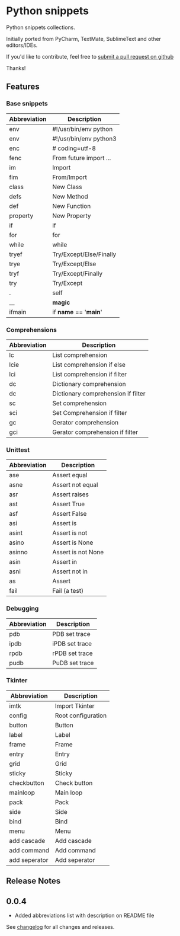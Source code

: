 # Python snippets 

Python snippets collections.

Initially ported from PyCharm, TextMate, SublimeText and other editors/IDEs.

If you'd like to contribute, feel free to [submit a pull request on github](https://github.com/cstrap/python-snippets)

Thanks!

## Features

### Base snippets

| Abbreviation | Description               |
|--------------|---------------------------|
| env          | #!/usr/bin/env python     |
| env          | #!/usr/bin/env python3    |
| enc          | # coding=utf-8            |
| fenc         | From future import ...    |
| im           | Import                    |
| fim          | From/Import               |
| class        | New Class                 |
| defs         | New Method                |
| def          | New Function              |
| property     | New Property              |
| if           | if                        |
| for          | for                       |
| while        | while                     |
| tryef        | Try/Except/Else/Finally   |
| trye         | Try/Except/Else           |
| tryf         | Try/Except/Finally        |
| try          | Try/Except                |
| .            | self                      |
| __           | __magic__                 |
| ifmain       | if __name__ == '__main__' |

### Comprehensions

| Abbreviation | Description                        |
|--------------|------------------------------------|
| lc           | List comprehension                 |
| lcie         | List comprehension if else         |
| lci          | List comprehension if filter       |
| dc           | Dictionary comprehension           |
| dc           | Dictionary comprehension if filter |
| sc           | Set comprehension                  |
| sci          | Set Comprehension if filter        |
| gc           | Gerator comprehension              |
| gci          | Gerator comprehension if filter    |

### Unittest

| Abbreviation | Description        |
|--------------|--------------------|
| ase          | Assert equal       |
| asne         | Assert not equal   |
| asr          | Assert raises      |
| ast          | Assert True        |
| asf          | Assert False       |
| asi          | Assert is          |
| asint        | Assert is not      |
| asino        | Assert is None     |
| asinno       | Assert is not None |
| asin         | Assert in          |
| asni         | Assert not in      |
| as           | Assert             |
| fail         | Fail (a test)      |

### Debugging

| Abbreviation | Description    |
|--------------|----------------|
| pdb          | PDB set trace  |
| ipdb         | iPDB set trace |
| rpdb         | rPDB set trace |
| pudb         | PuDB set trace |

### Tkinter

| Abbreviation  | Description        |
|---------------|--------------------|
| imtk          | Import Tkinter     |
| config        | Root configuration |
| button        | Button             |
| label         | Label              |
| frame         | Frame              |
| entry         | Entry              |
| grid          | Grid               |
| sticky        | Sticky             |
| checkbutton   | Check button       |
| mainloop      | Main loop          |
| pack          | Pack               |
| side          | Side               |
| bind          | Bind               |
| menu          | Menu               |
| add cascade   | Add cascade        |
| add command   | Add command        |
| add seperator | Add seperator      |

## Release Notes

## 0.0.4
- Added abbreviations list with description on README file

See [changelog](CHANGELOG.md) for all changes and releases.